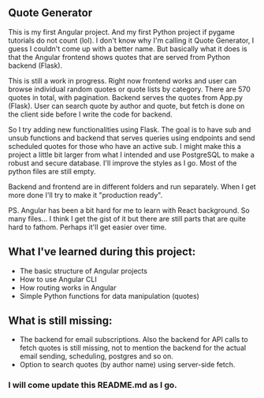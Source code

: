 ## Quote Generator

This is my first Angular project. And my first Python project if pygame tutorials do not count (lol). I don't know why I'm calling it Quote Generator, I guess I couldn't come up with a better name. But basically what it does is that the Angular frontend shows quotes that are served from Python backend (Flask).

This is still a work in progress. Right now frontend works and user can browse individual random quotes or quote lists by category. There are 570 quotes in total, with pagination. Backend serves the quotes from App.py (Flask). User can search quote by author and quote, but fetch is done on the client side before I write the code for backend.

So I try adding new functionalities using Flask. The goal is to have sub and unsub functions and backend that serves queries using endpoints and send scheduled quotes for those who have an active sub. I might make this a project a little bit larger from what I intended and use PostgreSQL to make a robust and secure database. I'll improve the styles as I go. Most of the python files are still empty.

Backend and frontend are in different folders and run separately. When I get more done I'll try to make it "production ready".

PS. Angular has been a bit hard for me to learn with React background. So many files... I think I get the gist of it but there are still parts that are quite hard to fathom. Perhaps it'll get easier over time.

## What I've learned during this project:

- The basic structure of Angular projects
- How to use Angular CLI
- How routing works in Angular
- Simple Python functions for data manipulation (quotes)

## What is still missing:

- The backend for email subscriptions. Also the backend for API calls to fetch quotes is still missing, not to mention the backend for the actual email sending, scheduling, postgres and so on.
- Option to search quotes (by author name) using server-side fetch.

### I will come update this README.md as I go.